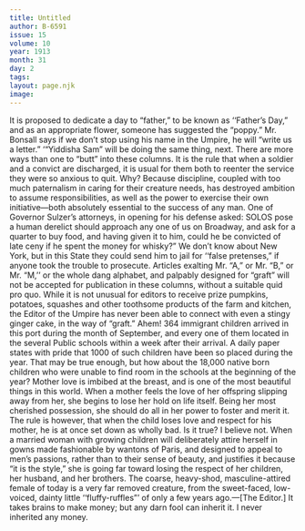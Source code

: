 ```yaml
---
title: Untitled
author: B-6591
issue: 15
volume: 10
year: 1913
month: 31
day: 2
tags:
layout: page.njk
image:
---
```

It is proposed to dedicate a day to “father,” to be known as ‘‘Father’s Day,” and as an appropriate flower, someone has suggested the “poppy.”    Mr. Bonsall says if we don’t stop using his name in the Umpire, he will “write us a letter.” ‘“Yiddisha Sam” will be doing the same thing, next. There are more ways than one to “butt” into these columns.    It is the rule that when a soldier and a convict are discharged, it is usual for them both to reenter the service they were so anxious to quit. Why?    Because discipline, coupled with too much paternalism in caring for their creature needs, has destroyed ambition to assume responsibilities, as well as the power to exercise their own initiative—both absolutely essential to the success of any man.    One of Governor Sulzer’s attorneys, in opening for his defense asked: SOLOS pose a human derelict should approach any one of us on Broadway, and ask for a quarter to buy food, and having given it to him, could he be convicted of late ceny if he spent the money for whisky?” We don’t know about New York, but in this State they could send him to jail for ‘‘false pretenses,” if anyone took the trouble to prosecute.    Articles exalting Mr. “A,” or Mr. “B,” or Mr. “M,’’ or the whole dang alphabet, and palpably designed for “graft” will not be accepted for publication in these columns, without a suitable quid pro quo.   While it is not unusual for editors to receive prize pumpkins, potatoes, squashes and other toothsome products of the farm and kitchen, the Editor of the Umpire has never been able to connect with even a stingy ginger cake, in the way of “graft.” Ahem!    364 immigrant children arrived in this port during the month of September, and every one of them located in the several Public schools within a week after their arrival. A daily paper states with pride that 1000 of such children have been so placed during the year.    That may be true enough, but how about the 18,000 native born children who were unable to find room in the schools at the beginning of the year?    Mother love is imbibed at the breast, and is one of the most beautiful things in this world. When a mother feels the love of her offspring slipping away from her, she begins to lose her hold on life itself. Being her most cherished possession, she should do all in her power to foster and merit it. The rule is however, that when the child loses love and respect for his mother, he is at once set down as wholly bad. Is it true? I believe not. When a married woman with growing children will deliberately attire herself in gowns made fashionable by wantons of Paris, and designed to appeal to men’s passions, rather than to their sense of beauty, and justifies it because “it is the style,” she is going far toward losing the respect of her children, her husband, and her brothers.    The coarse, heavy-shod, masculine-attired female of today is a very far removed creature, from the sweet-faced, low-voiced, dainty little ‘‘fluffy-ruffles”’ of only a few years ago.—[The Editor.]    It takes brains to make money; but any darn fool can inherit it. I never inherited any money.
